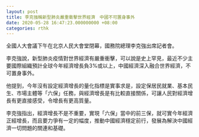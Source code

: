 ```yaml
---
layout: post
title: 李克強稱新型肺炎嚴重衝擊世界經濟　中國不可置身事外
date: 2020-05-28 16:47:23.000000000 +08:00
categories: rthk
---
```


全國人大會議下午在北京人民大會堂閉幕，國務院總理李克強出席記者會。

李克強說，新型肺炎疫情對世界經濟有嚴重衝擊，可以說是史上罕見，最近不少主要國際組織預計全球今年經濟增長負3%或以上，中國經濟深入融合世界經濟，不可置身事外。

他提到，今年沒有設定經濟增長的量化指標是實事求是，設定保居民就業、基本民生、市場主體等「六保」任務，與經濟增長是有比較直接關係，可讓人民對經濟增長有更直接感受，令增長有更高質量。

李克強指出，經濟增長不是不重要，實現「六保」當中的前三保，就可實今年經濟正經增長，而且要力爭有一定的幅度，推動中國經濟穩定前行，發展為解決中國經濟一切問題的關連和基礎。
